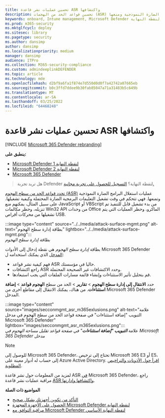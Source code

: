 ```yaml
---
title: تحسين عمليات نشر قاعدة ASR واكتشافها
description: تحسين قواعد الحد من الهجمات (ASR) لتحديد عمليات استغلال البرامج الضارة النموذجية ومنعها.
keywords: onboard, Intune management, Microsoft Defender لنقطة النهاية, Microsoft Defender, Windows Defender, attack surface reduction, ASR, security baseline
ms.prod: m365-security
ms.mktglfcycl: deploy
ms.sitesec: library
ms.pagetype: security
ms.author: dansimp
author: dansimp
ms.localizationpriority: medium
manager: dansimp
audience: ITPro
ms.collection: M365-security-compliance
ms.custom: admindeeplinkDEFENDER
ms.topic: article
ms.technology: mde
ms.openlocfilehash: d2bf9a6fa1f874e7d550d0d0f7a42742a07665eb
ms.sourcegitcommit: b0c3ffd7ddee9b30fab85047a71a31483b5c649b
ms.translationtype: MT
ms.contentlocale: ar-SA
ms.lasthandoff: 03/25/2022
ms.locfileid: "64468248"
---
```

# <a name="optimize-asr-rule-deployment-and-detections"></a>تحسين عمليات نشر قاعدة ASR واكتشافها

[!INCLUDE [Microsoft 365 Defender rebranding](../../includes/microsoft-defender.md)]

**ينطبق على:**
- [Microsoft Defender لنقطة النهاية 1](https://go.microsoft.com/fwlink/p/?linkid=2154037)
- [Microsoft Defender لنقطة النهاية 2](https://go.microsoft.com/fwlink/p/?linkid=2154037)
- [Microsoft 365 Defender](https://go.microsoft.com/fwlink/?linkid=2118804)

> هل تريد تجربة Defender لنقطة النهاية؟ [التسجيل للحصول على تجربة مجانية.](https://www.microsoft.com/WindowsForBusiness/windows-atp?ocid=docs-wdatp-onboardconfigure-abovefoldlink)

[تحدد قواعد الحد من سطح الهجوم (ASR)](./attack-surface-reduction.md) عمليات استغلال البرامج الضارة النموذجية وتمنعها. فهي تتحكم في وقت تشغيل التعليمات البرمجية الضارة المحتملة وكيفية تشغيلها. على سبيل المثال، يمكنهم منع JavaScript أو VBScript من بدء تشغيل قابل للتنفيذ تم تنزيله، وحظر مكالمات Win32 API من وحدات Office الماكرو، وحظر العمليات التي يتم تشغيلها من محركات أقراص USB.


:::image type="content" source="../../media/attack-surface-mgmt.png" alt-text="بطاقة إدارة سطح الهجوم" lightbox="../../media/attack-surface-mgmt.png":::
<br>
*بطاقة إدارة سطح الهجوم*

بطاقة *إدارة سطح الهجوم* هي نقطة إدخال إلى الأدوات Microsoft 365 Defender <a href="https://go.microsoft.com/fwlink/p/?linkid=2077139" target="_blank">المدخل</a> الذي يمكنك استخدامه ل:

* فهم كيفية نشر قواعد ASR حاليا في مؤسستك.
* راجع اكتشافات ASR وحدد الاكتشافات غير الصحيحة المحتملة.
* قم بتحليل تأثير الاستثناءات وإنشاء قائمة مسارات الملفات التي يجب استبعادها.

حدد **الانتقال إلى إدارة سطح الهجوم** \> **تقارير** \> الحد من سطح **الهجوم قواعد** \> **إضافة استثناءات**. من هناك، يمكنك الانتقال إلى مقاطع أخرى من Microsoft 365 Defender المدخل.

:::image type="content" source="images/secconmgmt_asr_m365exlusions.png" alt-text="علامة التبويب &quot;إضافة استثناءات&quot; في صفحة قواعد الحد من سطح الهجوم في مدخل Microsoft 365 Defender" lightbox="images/secconmgmt_asr_m365exlusions.png":::<br>
علامة ***التبويب "إضافة استثناءات**" في صفحة قواعد تقليل مساحة الهجوم في Microsoft 365 Defender مدخل*

> [!NOTE]
> للوصول إلى Microsoft 365 Defender، تحتاج إلى ترخيص Microsoft 365 E3 أو E5، إلى حساب له أدوار معينة على Azure Active Directory. [اقرأ حول الأذونات والتراخيص المطلوبة](/office365/securitycompliance/microsoft-security-and-compliance#required-licenses-and-permissions).

لمزيد من المعلومات حول نشر قاعدة ASR <a href="https://go.microsoft.com/fwlink/p/?linkid=2077139" target="_blank">في</a> Microsoft 365 Defender، راجع مراقبة عمليات نشر قاعدة [ASR واكتشافها وإدارتها](/office365/securitycompliance/monitor-devices#monitor-and-manage-asr-rule-deployment-and-detections).

**المواضيع ذات الصلة**

* [التأكد من تكوين أجهزتك بشكل صحيح](configure-machines.md)
* [الحصول على الأجهزة المجهزة Microsoft Defender لنقطة النهاية](configure-machines-onboarding.md)
* [مراقبة التوافق مع Microsoft Defender لنقطة النهاية الأساسي](configure-machines-security-baseline.md)
